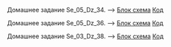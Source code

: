 Домашнее задание Se_05_Dz_34. --> [Блок схема](Se_05_Dz_34) [Код](Se_05_Dz_34)

Домашнее задание Se_05_Dz_36. --> [Блок схема](Se_05_Dz_36 ) [Код](Se_05_Dz_36)

Домашнее задание Se_03_Dz_38. --> [Блок схема](Se_05_Dz_38) [Код](Se_05_Dz_38)
